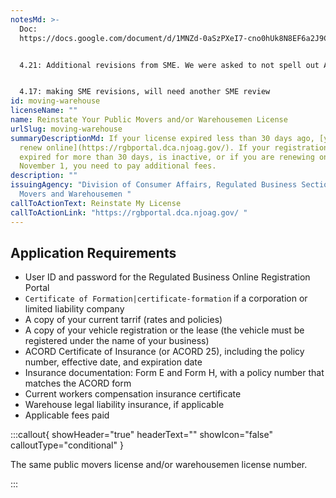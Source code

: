 ```yaml
---
notesMd: >-
  Doc:
  https://docs.google.com/document/d/1MNZd-0aSzPXeI7-cno0hUk8N8EF6a2J9Ct3pkKoxuVo/edit?tab=t.0#heading=h.tocgia7rek0i


  4.21: Additional revisions from SME. We were asked to not spell out ACORD, so this was not an oversight (we usually spell out the meaning before using an acronym)


  4.17: making SME revisions, will need another SME review
id: moving-warehouse
licenseName: ""
name: Reinstate Your Public Movers and/or Warehousemen License
urlSlug: moving-warehouse
summaryDescriptionMd: If your license expired less than 30 days ago, [you can
  renew online](https://rgbportal.dca.njoag.gov/). If your registration has been
  expired for more than 30 days, is inactive, or if you are renewing on or after
  November 1, you need to pay additional fees.
description: ""
issuingAgency: "Division of Consumer Affairs, Regulated Business Section, Public
  Movers and Warehousemen "
callToActionText: Reinstate My License
callToActionLink: "https://rgbportal.dca.njoag.gov/ "
---
```

## Application Requirements

* User ID and password for the Regulated Business Online Registration Portal
*  `Certificate of Formation|certificate-formation` if a corporation or limited liability company
* A copy of your current tarrif (rates and policies)
* A copy of your vehicle registration or the lease (the vehicle must be registered under the name of your business) 
* ACORD Certificate of Insurance (or ACORD 25), including the policy number, effective date, and expiration date
* Insurance documentation: Form E and Form H, with a policy number that matches the ACORD form
* Current workers compensation insurance certificate
* Warehouse legal liability insurance, if applicable 
* Applicable fees paid

:::callout{ showHeader="true" headerText="" showIcon="false" calloutType="conditional" }

The same public movers license and/or warehousemen license number.

:::